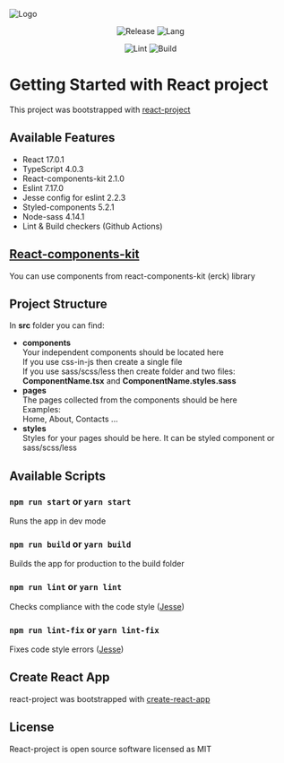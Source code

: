 ![Logo](https://user-images.githubusercontent.com/57585370/107797708-0eb4c680-6d7d-11eb-83c4-d289a4b707d2.png)
<div align="center">

![Release](https://img.shields.io/github/v/release/Ermolaev-Inc/react-project)
![Lang](https://img.shields.io/github/languages/top/Ermolaev-Inc/react-project)


![Lint](https://github.com/Ermolaev-Inc/react-project/actions/workflows/lint.yml/badge.svg)
![Build](https://github.com/Ermolaev-Inc/react-project/actions/workflows/build.yml/badge.svg)

</div>

# Getting Started with React project
This project was bootstrapped with [react-project](https://github.com/Ermolaev-Inc/react-project)

## Available Features
- React 17.0.1
- TypeScript 4.0.3
- React-components-kit 2.1.0 
- Eslint 7.17.0
- Jesse config for eslint 2.2.3
- Styled-components 5.2.1
- Node-sass 4.14.1
- Lint & Build checkers (Github Actions)

## [React-components-kit](https://github.com/Ermolaev-Inc/react-components-kit)
You can use components from react-components-kit (erck) library

## Project Structure
In **src** folder you can find:
- **components** <br>
  Your independent components should be located here <br>
  If you use css-in-js then create a single file <br>
  If you use sass/scss/less then create folder and two files: <br> 
  **ComponentName.tsx** and **ComponentName.styles.sass**
- **pages** <br>
  The pages collected from the components should be here <br>
  Examples: <br>
  Home, About, Contacts ...
- **styles** <br>
  Styles for your pages should be here. It can be styled component or sass/scss/less
  
## Available Scripts
### `npm run start` or `yarn start`
Runs the app in dev mode

### `npm run build` or `yarn build`
Builds the app for production to the build folder

### `npm run lint` or `yarn lint`
Checks compliance with the code style ([Jesse](https://github.com/ErmolaevID/Jesse))

### `npm run lint-fix` or `yarn lint-fix`
Fixes code style errors ([Jesse](https://github.com/ErmolaevID/Jesse))

## Create React App
react-project was bootstrapped with [create-react-app](https://github.com/facebook/create-react-app)

## License
React-project is open source software licensed as MIT

